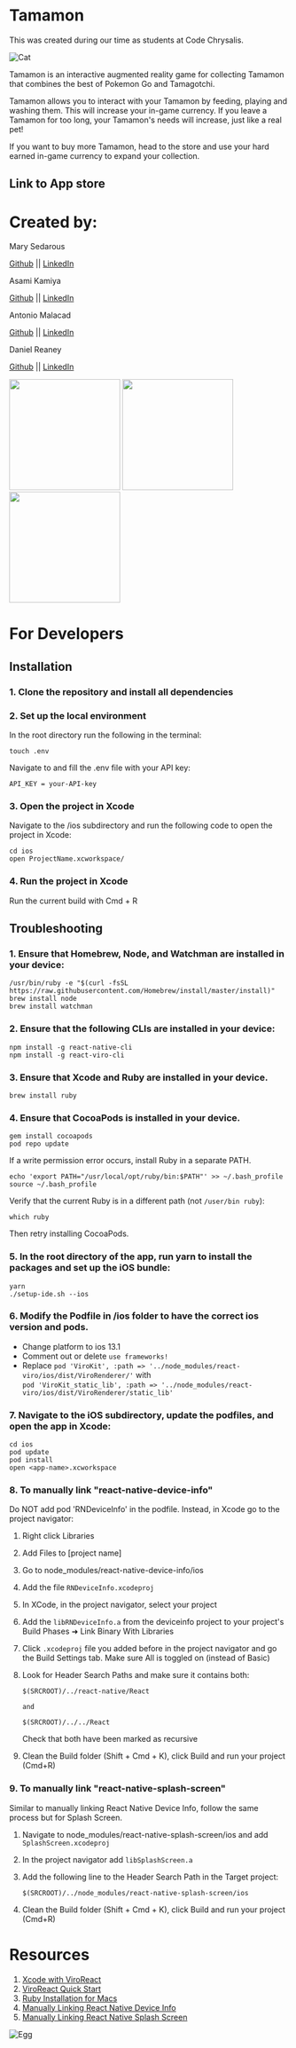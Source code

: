 # Tamamon

This was created during our time as students at Code Chrysalis.

![Cat](js/res/images/icons/cat-1.png)
<img src="js/res/PotemonAR.png" width="2００px">

Tamamon is an interactive augmented reality game for collecting Tamamon that combines the best of Pokemon Go and Tamagotchi.

Tamamon allows you to interact with your Tamamon by feeding, playing and washing them. This will increase your in-game currency. If you leave a Tamamon for too long, your Tamamon's needs will increase, just like a real pet!

If you want to buy more Tamamon, head to the store and use your hard earned in-game currency to expand your collection.

## Link to App store

# Created by:

Mary Sedarous

[Github](https://github.com/MarySed) || [LinkedIn](https://www.linkedin.com/in/marysedarous/)

Asami Kamiya

[Github](https://github.com/AsamiKamiya) || [LinkedIn](https://www.linkedin.com/in/asamikamiya68/)

Antonio Malacad

[Github](https://github.com/antoniomalacad) || [LinkedIn](https://www.linkedin.com/in/antonio-malacad/)

Daniel Reaney

[Github](https://github.com/djrcoder) || [LinkedIn](https://www.linkedin.com/in/djrcoder/)

<!-- ![screenshot-splash-screen](js/res/screenshots/screenmain.png | width=100) -->
<img src="js/res/screenshots/screenmain.png" width=200px>

<img src="js/res/screenshots/screensplash.png" width=200px>

<img src="js/res/screenshots/screenstore.png" width=200px>

# For Developers

## Installation

### 1. Clone the repository and install all dependencies

### 2. Set up the local environment

In the root directory run the following in the terminal:

```
touch .env
```

Navigate to and fill the .env file with your API key:

```
API_KEY = your-API-key
```

### 3. Open the project in Xcode

Navigate to the /ios subdirectory and run the following code to open the project in Xcode:

```
cd ios
open ProjectName.xcworkspace/
```

### 4. Run the project in Xcode

Run the current build with Cmd + R

## Troubleshooting

### 1. Ensure that Homebrew, Node, and Watchman are installed in your device:

```
/usr/bin/ruby -e "$(curl -fsSL https://raw.githubusercontent.com/Homebrew/install/master/install)"
brew install node
brew install watchman
```

### 2. Ensure that the following CLIs are installed in your device:

```
npm install -g react-native-cli
npm install -g react-viro-cli
```

### 3. Ensure that Xcode and Ruby are installed in your device.

```
brew install ruby
```

### 4. Ensure that CocoaPods is installed in your device.

```
gem install cocoapods
pod repo update
```

If a write permission error occurs, install Ruby in a separate PATH.

```
echo 'export PATH="/usr/local/opt/ruby/bin:$PATH"' >> ~/.bash_profile
source ~/.bash_profile
```

Verify that the current Ruby is in a different path (not `/user/bin ruby`):

```
which ruby
```

Then retry installing CocoaPods.

### 5. In the root directory of the app, run yarn to install the packages and set up the iOS bundle:

```
yarn
./setup-ide.sh --ios
```

### 6. Modify the Podfile in /ios folder to have the correct ios version and pods.

- Change platform to ios 13.1
- Comment out or delete `use frameworks!`
- Replace `pod 'ViroKit', :path => '../node_modules/react-viro/ios/dist/ViroRenderer/'` with <br />
  `pod 'ViroKit_static_lib', :path => '../node_modules/react-viro/ios/dist/ViroRenderer/static_lib'`

### 7. Navigate to the iOS subdirectory, update the podfiles, and open the app in Xcode:

```
cd ios
pod update
pod install
open <app-name>.xcworkspace

```

### 8. To manually link "react-native-device-info"

Do NOT add pod 'RNDeviceInfo' in the podfile. Instead, in Xcode go to the project navigator:

1. Right click Libraries

2. Add Files to [project name]

3. Go to node_modules/react-native-device-info/ios

4. Add the file `RNDeviceInfo.xcodeproj`

5. In XCode, in the project navigator, select your project

6. Add the `libRNDeviceInfo.a` from the deviceinfo project to your project's Build Phases ➜ Link Binary With Libraries

7. Click `.xcodeproj` file you added before in the project navigator and go the Build Settings tab. Make sure All is toggled on (instead of Basic)

8. Look for Header Search Paths and make sure it contains both:

   ```
   $(SRCROOT)/../react-native/React

   and

   $(SRCROOT)/../../React
   ```

   Check that both have been marked as recursive

9. Clean the Build folder (Shift + Cmd + K), click Build and run your project (Cmd+R)

### 9. To manually link "react-native-splash-screen"

Similar to manually linking React Native Device Info, follow the same process but for Splash Screen.

1. Navigate to node_modules/react-native-splash-screen/ios
   and add `SplashScreen.xcodeproj`

2. In the project navigator add `libSplashScreen.a`

3. Add the following line to the Header Search Path in the Target project:
   ```
   $(SRCROOT)/../node_modules/react-native-splash-screen/ios
   ```
4. Clean the Build folder (Shift + Cmd + K), click Build and run your project (Cmd+R)

# Resources

1. [Xcode with ViroReact](https://docs.viromedia.com/docs/starting-a-new-viro-project-1) <br/>
2. [ViroReact Quick Start](https://docs.viromedia.com/docs/quick-start) <br />
3. [Ruby Installation for Macs](https://stackify.com/install-ruby-on-your-mac-everything-you-need-to-get-going/) <br/>
4. [Manually Linking React Native Device Info](https://www.npmjs.com/package/react-native-device-info/v/0.9.1) <br/>
5. [Manually Linking React Native Splash Screen](https://github.com/crazycodeboy/react-native-splash-screen)

![Egg](js/res/egg.png)
